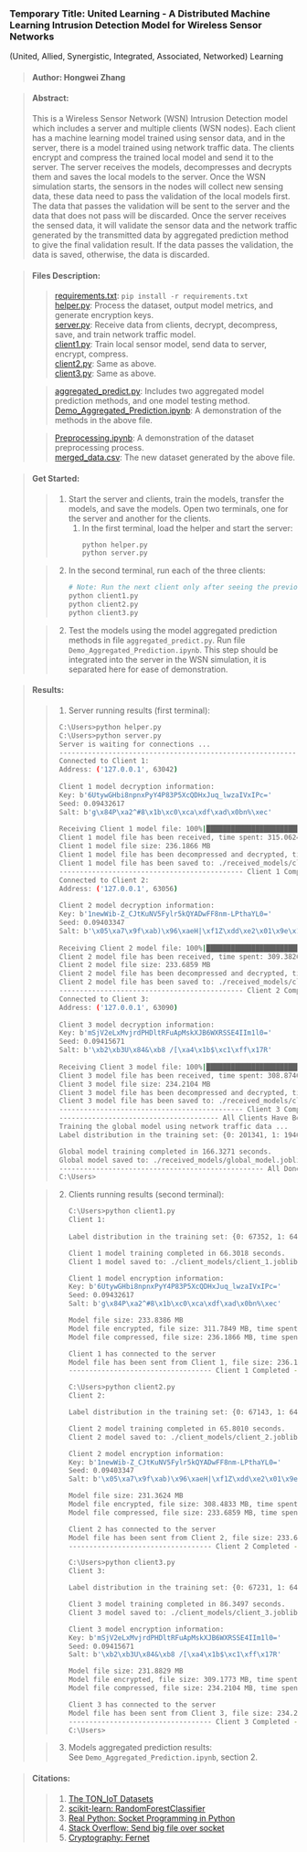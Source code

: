 ### Temporary Title: United Learning - A Distributed Machine Learning Intrusion Detection Model for Wireless Sensor Networks
(United, Allied, Synergistic, Integrated, Associated, Networked) Learning

> #### Author: Hongwei Zhang

> #### Abstract:  
> This is a Wireless Sensor Network (WSN) Intrusion Detection model which includes a server and multiple clients (WSN nodes). Each client has a machine learning model trained using sensor data, and in the server, there is a model trained using network traffic data. The clients encrypt and compress the trained local model and send it to the server. The server receives the models, decompresses and decrypts them and saves the local models to the server. Once the WSN simulation starts, the sensors in the nodes will collect new sensing data, these data need to pass the validation of the local models first. The data that passes the validation will be sent to the server and the data that does not pass will be discarded. Once the server receives the sensed data, it will validate the sensor data and the network traffic generated by the transmitted data by aggregated prediction method to give the final validation result. If the data passes the validation, the data is saved, otherwise, the data is discarded.


> #### Files Description:
>> [requirements.txt](requirements.txt):  `pip install -r requirements.txt`     
>> [helper.py](helper.py): Process the dataset, output model metrics, and generate encryption keys.   
>> [server.py](server.py): Receive data from clients, decrypt, decompress, save, and train network traffic model.  
>> [client1.py](client1.py): Train local sensor model, send data to server, encrypt, compress.   
>> [client2.py](client2.py): Same as above.   
>> [client3.py](client3.py): Same as above.  
> 
>> [aggregated_predict.py](aggregated_predict.py): Includes two aggregated model prediction methods, and one model testing method.   
>> [Demo_Aggregated_Prediction.ipynb](Demo_Aggregated_Prediction.ipynb): A demonstration of the methods in the above file.   
> 
>> [Preprocessing.ipynb](datasets/Preprocessing.ipynb): A demonstration of the dataset preprocessing process.  
>> [merged_data.csv](datasets/merged_data.csv): The new dataset generated by the above file.   



> #### Get Started:
>> 1. Start the server and clients, train the models, transfer the models, and save the models. Open two terminals, one for the server and another for the clients.   
>>     1. In the first terminal, load the helper and start the server:   
>>        ```bash   
>>        python helper.py
>>        python server.py
>>        ```   
>
>>    2. In the second terminal, run each of the three clients:   
>>       ```bash
>>       # Note: Run the next client only after seeing the previous client's task completed in the server terminal.
>>       python client1.py
>>       python client2.py
>>       python client3.py
>>       ```
>
>> 2. Test the models using the model aggregated prediction methods in file `aggregated_predict.py`. Run file `Demo_Aggregated_Prediction.ipynb`. This step should be integrated into the server in the WSN simulation,  it is separated here for ease of demonstration.    



> #### Results:
>> 1. Server running results (first terminal):
>>   ```bash
>>    C:\Users>python helper.py
>>    C:\Users>python server.py
>>    Server is waiting for connections ...
>>    --------------------------------------------------------------------------------------------------------------
>>    Connected to Client 1:
>>    Address: ('127.0.0.1', 63042)
>>    
>>    Client 1 model decryption information:
>>    Key: b'6UtywGHbi8npnxPyY4P83P5XcQDHxJuq_lwzaIVxIPc='
>>    Seed: 0.09432617
>>    Salt: b'g\x84P\xa2^#8\x1b\xc0\xca\xdf\xad\x0bn%\xec'
>>    
>>    Receiving Client 1 model file: 100%|███████████████████████████████████████| 236M/236M [05:15<00:00, 786kB/s]
>>    Client 1 model file has been received, time spent: 315.0624 seconds
>>    Client 1 model file size: 236.1866 MB
>>    Client 1 model file has been decompressed and decrypted, time spent: 1.9954 seconds
>>    Client 1 model file has been saved to: ./received_models/client_1.joblib
>>    --------------------------------------------- Client 1 Completed ---------------------------------------------
>>    Connected to Client 2:
>>    Address: ('127.0.0.1', 63056)
>>    
>>    Client 2 model decryption information:
>>    Key: b'1newWib-Z_CJtKuNV5Fylr5kQYADwFF8nm-LPthaYL0='
>>    Seed: 0.09403347
>>    Salt: b'\x05\xa7\x9f\xab)\x96\xaeH|\xf1Z\xdd\xe2\x01\x9e\x1f'
>>    
>>    Receiving Client 2 model file: 100%|███████████████████████████████████████| 234M/234M [05:09<00:00, 792kB/s]
>>    Client 2 model file has been received, time spent: 309.3826 seconds
>>    Client 2 model file size: 233.6859 MB
>>    Client 2 model file has been decompressed and decrypted, time spent: 1.9909 seconds
>>    Client 2 model file has been saved to: ./received_models/client_2.joblib
>>    --------------------------------------------- Client 2 Completed ---------------------------------------------
>>    Connected to Client 3:
>>    Address: ('127.0.0.1', 63090)
>>    
>>    Client 3 model decryption information:
>>    Key: b'mSjV2eLxMvjrdPHDltRFuApMskXJB6WXRSSE4IIm1l0='
>>    Seed: 0.09415671
>>    Salt: b'\xb2\xb3U\x84&\xb8 /[\xa4\x1b$\xc1\xff\x17R'
>>    
>>    Receiving Client 3 model file: 100%|███████████████████████████████████████| 234M/234M [05:08<00:00, 795kB/s]
>>    Client 3 model file has been received, time spent: 308.8740 seconds
>>    Client 3 model file size: 234.2104 MB
>>    Client 3 model file has been decompressed and decrypted, time spent: 1.9963 seconds
>>    Client 3 model file has been saved to: ./received_models/client_3.joblib
>>    --------------------------------------------- Client 3 Completed ---------------------------------------------
>>    --------------------------------------- All Clients Have Been Processed --------------------------------------
>>    Training the global model using network traffic data ...
>>    Label distribution in the training set: {0: 201341, 1: 1940759}
>>   
>>    Global model training completed in 166.3271 seconds.
>>    Global model saved to: ./received_models/global_model.joblib
>>    -------------------------------------------------- All Done --------------------------------------------------
>>    C:\Users>
>>   ```
>
>> 2. Clients running results (second terminal):
>>    ```bash
>>    C:\Users>python client1.py
>>    Client 1:
>>   
>>    Label distribution in the training set: {0: 67352, 1: 646681}
>>    
>>    Client 1 model training completed in 66.3018 seconds.
>>    Client 1 model saved to: ./client_models/client_1.joblib
>>    
>>    Client 1 model encryption information:
>>    Key: b'6UtywGHbi8npnxPyY4P83P5XcQDHxJuq_lwzaIVxIPc='
>>    Seed: 0.09432617
>>    Salt: b'g\x84P\xa2^#8\x1b\xc0\xca\xdf\xad\x0bn%\xec'
>>    
>>    Model file size: 233.8386 MB
>>    Model file encrypted, file size: 311.7849 MB, time spent: 1.3153 seconds
>>    Model file compressed, file size: 236.1866 MB, time spent: 8.6439 seconds
>>    
>>    Client 1 has connected to the server
>>    Model file has been sent from Client 1, file size: 236.1866 MB, time spent: 0.0368 seconds
>>    ----------------------------------- Client 1 Completed -----------------------------------
>>    
>>    C:\Users>python client2.py
>>    Client 2:
>>    
>>    Label distribution in the training set: {0: 67143, 1: 646890}
>>    
>>    Client 2 model training completed in 65.8010 seconds.
>>    Client 2 model saved to: ./client_models/client_2.joblib
>>    
>>    Client 2 model encryption information:
>>    Key: b'1newWib-Z_CJtKuNV5Fylr5kQYADwFF8nm-LPthaYL0='
>>    Seed: 0.09403347
>>    Salt: b'\x05\xa7\x9f\xab)\x96\xaeH|\xf1Z\xdd\xe2\x01\x9e\x1f'
>>    
>>    Model file size: 231.3624 MB
>>    Model file encrypted, file size: 308.4833 MB, time spent: 1.2568 seconds
>>    Model file compressed, file size: 233.6859 MB, time spent: 8.4879 seconds
>>    
>>    Client 2 has connected to the server
>>    Model file has been sent from Client 2, file size: 233.6859 MB, time spent: 0.0360 seconds
>>    ----------------------------------- Client 2 Completed -----------------------------------
>>    
>>    C:\Users>python client3.py
>>    Client 3:
>>    
>>    Label distribution in the training set: {0: 67231, 1: 646802}
>>    
>>    Client 3 model training completed in 86.3497 seconds.
>>    Client 3 model saved to: ./client_models/client_3.joblib
>>    
>>    Client 3 model encryption information:
>>    Key: b'mSjV2eLxMvjrdPHDltRFuApMskXJB6WXRSSE4IIm1l0='
>>    Seed: 0.09415671
>>    Salt: b'\xb2\xb3U\x84&\xb8 /[\xa4\x1b$\xc1\xff\x17R'
>>    
>>    Model file size: 231.8829 MB
>>    Model file encrypted, file size: 309.1773 MB, time spent: 1.7127 seconds
>>    Model file compressed, file size: 234.2104 MB, time spent: 11.1032 seconds
>>    
>>    Client 3 has connected to the server
>>    Model file has been sent from Client 3, file size: 234.2104 MB, time spent: 0.0410 seconds
>>    ----------------------------------- Client 3 Completed -----------------------------------
>>    C:\Users>
>>    ```
>
>> 3. Models aggregated prediction results:   
>> See `Demo_Aggregated_Prediction.ipynb`, section 2.



> #### Citations:   
>> 1. [The TON_IoT Datasets](https://research.unsw.edu.au/projects/toniot-datasets)
>> 2. [scikit-learn: RandomForestClassifier](https://scikit-learn.org/stable/modules/generated/sklearn.ensemble.RandomForestClassifier.html)
>> 3. [Real Python: Socket Programming in Python](https://realpython.com/python-sockets/)
>> 4. [Stack Overflow: Send big file over socket](https://stackoverflow.com/questions/56194446/send-big-file-over-socket)
>> 5. [Cryptography: Fernet](https://cryptography.io/en/latest/fernet/)